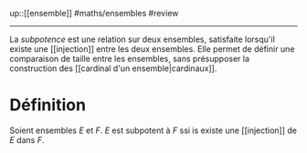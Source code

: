 up::[[ensemble]]
#maths/ensembles #review 

----
La _subpotence_ est une relation sur deux ensembles, satisfaite lorsqu'il existe une [[injection]] entre les deux ensembles.
Elle permet de définir une comparaison de taille entre les ensembles, sans présupposer la construction des [[cardinal d'un ensemble|cardinaux]].

# Définition
Soient ensembles $E$ et $F$.
$E$ est subpotent à $F$ ssi is existe une [[injection]] de $E$ dans $F$.

